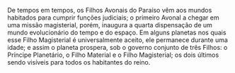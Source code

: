 ﻿De tempos em tempos, os Filhos Avonais do Paraíso vêm aos mundos habitados para cumprir funções judiciais; o primeiro Avonal a chegar em uma missão magisterial, porém, inaugura a quarta dispensação de um mundo evolucionário do tempo e do espaço. Em alguns planetas nos quais esse Filho Magisterial é universalmente aceito, ele permanece durante uma idade; e assim o planeta prospera, sob o governo conjunto de três Filhos: o Príncipe Planetário, o Filho Material e o Filho Magisterial; os dois últimos sendo visíveis para todos os habitantes do reino.